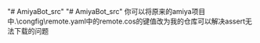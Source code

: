 "# AmiyaBot_src" 
"# AmiyaBot_src" 
你可以将原来的amiya项目中.\congfig\remote.yaml中的remote.cos的键值改为我的仓库可以解决assert无法下载的问题

